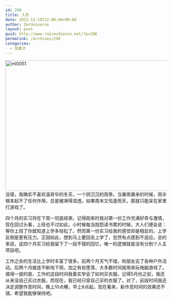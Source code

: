 ```yaml
---
id: 298
title: 入冬
date: 2015-12-18T22:00:04+00:00
author: ZerUniverse
layout: post
guid: http://www.rainaudience.net/?p=298
permalink: /archives/298
categories:
  - 加拿大
---
```

<a href="http://www.rainaudience.net/wp-content/uploads/2015/12/ml0051.jpg" rel="attachment wp-att-300"><img class="alignnone wp-image-300 size-full" src="http://www.rainaudience.net/wp-content/uploads/2015/12/ml0051-e1450638864747.jpg" alt="ml0051" width="1024" height="407" srcset="http://www.rainaudience.net/wp-content/uploads/2015/12/ml0051-e1450638864747.jpg 1024w, http://www.rainaudience.net/wp-content/uploads/2015/12/ml0051-e1450638864747-300x119.jpg 300w, http://www.rainaudience.net/wp-content/uploads/2015/12/ml0051-e1450638864747-768x305.jpg 768w, http://www.rainaudience.net/wp-content/uploads/2015/12/ml0051-e1450638864747-500x199.jpg 500w" sizes="(max-width: 1024px) 100vw, 1024px" /></a>没错，我确实不喜欢温哥华的冬天，一个阴沉沉的雨季。当暴雨袭来的时候，雨伞根本起不了任何作用，总是被淋得湿透。如果周末又恰逢雨天，那就只能呆在家里打游戏了。

四个月的实习将在下周一彻底结束。记得刚来时我对第一份工作充满好奇与激情，现在回过头看，上班也不过如此。小时候每当抱怨读书累的时候，大人们便会说：等你上班了你就知道上学多轻松了。然而第一份实习给我的感觉却是相反的，上学反倒是更有压力。正因如此，想到马上要回去上学了，忽然有点感到不适应。总的来说，这四个月实习给我留下了一段不错的回忆，唯一的遗憾就是没有分到个人主项目吧。

工作之余的生活比上学时丰富了很多。前两个月天气不错，和朋友去了各种户外活动。后两个月接连不断地下雨，加之有些堕落，大多数时间就用来玩电脑游戏了。值得一提的是，工作的这段时间我着实学会了如何买衣服。记得5月份之前，我还从来没自己买过衣服，而现在，我已经只穿自己买的衣服了。对了，前段时间我还决定调整作息时间，晚上10点睡，早上6点起。现在看来，新作息时间的效果还不错，希望我能够保持吧。